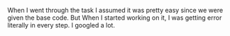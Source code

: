 When I went through the task I assumed it was pretty easy since we were given the base code. But When I started working on it, I was getting error literally in every step. I googled a lot.
